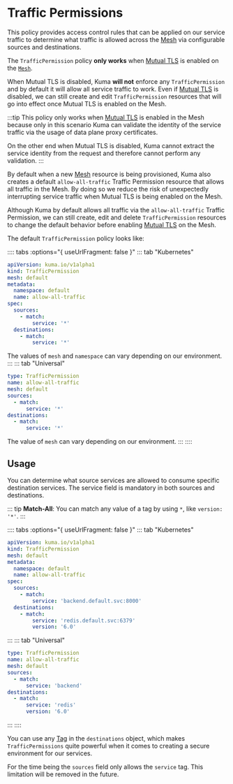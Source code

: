 # Traffic Permissions

This policy provides access control rules that can be applied on our service traffic to determine what traffic is allowed across the [Mesh](../mesh) via configurable sources and destinations.

The `TrafficPermission` policy **only works** when [Mutual TLS](../mutual-tls) is enabled on the [`Mesh`](../mesh). 

When Mutual TLS is disabled, Kuma **will not** enforce any `TrafficPermission` and by default it will allow all service traffic to work. Even if [Mutual TLS](../mutual-tls) is disabled, we can still create and edit `TrafficPermission` resources that will go into effect once Mutual TLS is enabled on the Mesh.

:::tip
This policy only works when [Mutual TLS](../mutual-tls) is enabled in the Mesh because only in this scenario Kuma can validate the identity of the service traffic via the usage of data plane proxy certificates. 

On the other end when Mutual TLS is disabled, Kuma cannot extract the service identity from the request and therefore cannot perform any validation.
:::

By default when a new [Mesh](../mesh) resource is being provisioned, Kuma also creates a default `allow-all-traffic` Traffic Permission resource that allows all traffic in the Mesh. By doing so we reduce the risk of unexpectedly interrupting service traffic when Mutual TLS is being enabled on the Mesh.

Although Kuma by default allows all traffic via the `allow-all-traffic` Traffic Permission, we can still create, edit and delete `TrafficPermission` resources to change the default behavior before enabling [Mutual TLS](../mutual-tls) on the Mesh.

The default `TrafficPermission` policy looks like:

:::: tabs :options="{ useUrlFragment: false }"
::: tab "Kubernetes"
```yaml
apiVersion: kuma.io/v1alpha1
kind: TrafficPermission
mesh: default
metadata:
  namespace: default
  name: allow-all-traffic
spec:
  sources:
    - match:
        service: '*'
  destinations:
    - match:
        service: '*'
```

The values of `mesh` and `namespace` can vary depending on our environment.
:::
::: tab "Universal"
```yaml
type: TrafficPermission
name: allow-all-traffic
mesh: default
sources:
  - match:
      service: '*'
destinations:
  - match:
      service: '*'
```

The value of `mesh` can vary depending on our environment.
:::
::::



## Usage

You can determine what source services are allowed to consume specific destination services. The service field is mandatory in both sources and destinations.

::: tip
**Match-All**: You can match any value of a tag by using `*`, like `version: '*'`.
:::

:::: tabs :options="{ useUrlFragment: false }"
::: tab "Kubernetes"
```yaml
apiVersion: kuma.io/v1alpha1
kind: TrafficPermission
mesh: default
metadata:
  namespace: default
  name: allow-all-traffic
spec:
  sources:
    - match:
        service: 'backend.default.svc:8000'
  destinations:
    - match:
        service: 'redis.default.svc:6379'
        version: '6.0'
```
:::
::: tab "Universal"
```yaml
type: TrafficPermission
name: allow-all-traffic
mesh: default
sources:
  - match:
      service: 'backend'
destinations:
  - match:
      service: 'redis'
      version: '6.0'
```
:::
::::

You can use any [Tag](/docs/0.5.0/documentation/tags/) in the `destinations` object, which makes `TrafficPermissions` quite powerful when it comes to creating a secure environment for our services.

For the time being the `sources` field only allows the `service` tag. This limitation will be removed in the future.
